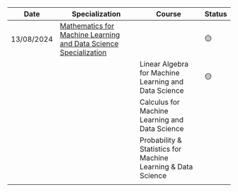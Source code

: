 | Date       | Specialization                                                                                                                                                 | Course                                                       | Status |
| ---------- | -------------------------------------------------------------------------------------------------------------------------------------------------------------- | ------------------------------------------------------------ | ------ |
| 13/08/2024 | [Mathematics for Machine Learning and Data Science Specialization](https://www.coursera.org/specializations/mathematics-for-machine-learning-and-data-science) |                                                              | 🟡     |
|            |                                                                                                                                                                | Linear Algebra for Machine Learning and Data Science         | 🟡     |
|            |                                                                                                                                                                | Calculus for Machine Learning and Data Science               |        |
|            |                                                                                                                                                                | Probability & Statistics for Machine Learning & Data Science |        |
|            |
